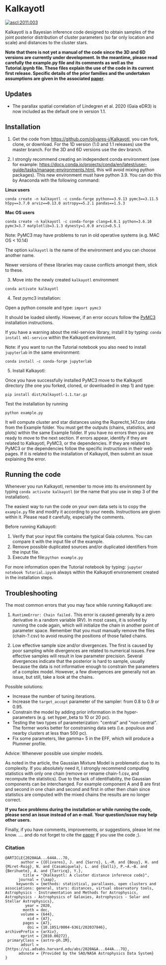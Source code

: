 # Kalkayotl
<a href="https://ascl.net/2011.003"><img src="https://img.shields.io/badge/ascl-2011.003-blue.svg?colorB=262255" alt="ascl:2011.003" /></a>

Kalkayotl is a Bayesian inference code designed to obtain samples of the joint posterior distribution of cluster parameters (so far only location and scale) and distances to the cluster stars.

**Note that there is not yet a manual of the code since the 3D and 6D versions are currently under development. In the meantime, please read carefully the example.py file and its comments as well as the Tutorial.ipynb file. These files explain the use of the code in its current first release. Specific details of the prior families and the undertaken assumptions are given in the associated [paper](
https://www.aanda.org/articles/aa/pdf/2020/12/aa37846-20.pdf).**

## Updates

- The parallax spatial correlation of Lindegren et al. 2020 (Gaia eDR3) is now included as the default one in version 1.1.



## Installation

1. Get the code from https://github.com/olivares-j/Kalkayotl, you can fork, clone, or download. For the 1D version (1.0 and 1.1 releases) use the master branch. For the 3D and 6D versions use the dev branch.


2. I strongly recommend creating an independent conda environment (see for example: https://docs.conda.io/projects/conda/en/latest/user-guide/tasks/manage-environments.html, this will avoid mixing python packages). This new environment must have python 3.9.
You can do this by Anaconda with the following command:

**Linux users**
```
conda create -n kalkayotl -c conda-forge python==3.9.13 pymc3==3.11.5 h5py==3.7.0 arviz==0.13.0 astropy==5.2.1 pandas==1.5.3
```
**Mac OS users**
```
conda create -n kalkayotl -c conda-forge clang=4.0.1 python=3.6.10 pymc3=3.7 matplotlib=3.1.3 dynesty=1.0.0 arviz=0.5.1
```
Note: PyMC3 may have problems to run in old operative systems (e.g. MAC OS < 10.14)

The option `kalkayotl` is the name of the environment and you can choose another name.

Newer versions of these libraries may cause conflicts amongst them, stick to these.

3. Move into the newly created `kalkayotl` environment

```conda activate kalkayotl```


4. Test pymc3 installation:

Open a python console and type:
```import pymc3```

It should be loaded silently. However, if an error occurs follow the [PyMC3](https://docs.pymc.io/) installation instructions.

If you have a warning about the mkl-service library, install it by typing:
`conda install mkl-service`
within the Kalkayotl environment.

Note: if you want to run the Tutorial notebook you also need to install `jupyterlab` in the same environment:
```
conda install -c conda-forge jupyterlab
```

5. Install Kalkayotl:

Once you have successfully installed PyMC3 move to the Kalkayotl directory (the one you forked, cloned, or downloaded in step 1) and type:

```
pip install dist/Kalkayotl-1.1.tar.gz
```

Test the installation by running

```
python example.py
```

It will compute cluster and star distances using the Ruprecht_147.csv data from the Example folder. You must get the outputs (chains, statistics, and plots) within the same Example folder. If you have no errors then you are ready to move to the next section. If errors appear, identify if they are related to Kalkayotl, PyMC3, or the dependencies. If they are related to PyMC3 or the dependencies follow the specific instructions in their web pages. If it is related to the installation of Kalkayotl, then submit an issue explaining the error. 



## Running the code

Whenever you run Kalkayotl, remember to move into its environment by typing ``conda activate kalkayotl`` (or the name that you use in step 3 of the installation).

The easiest way to run the code on your own data sets is to copy the ``example.py`` file and modify it according to your needs. Instructions are given within it. Please read it carefully, especially the comments.

Before running Kalkayotl:

1. Verify that your input file contains the typical Gaia columns. You can compare it with the input file of the example. 
2. Remove possible duplicated sources and/or duplicated identifiers from the input file.
3. Execute the file:```python example.py```

For more information open the Tutorial notebook by typing:
`jupyter notebook Tutorial.ipynb`
always within the Kalkayotl environement created in the installation steps.

## Troubleshooting

The most common errors that you may face while running Kalkayotl are:

1. ``RuntimeError: Chain failed.``
 This error is caused generally by a zero derivative in a random variable (RV). In most cases, it is solved by running the code again, which will initialize the chain in another point of parameter space. Remember that you must manually remove the files (chain-?.csv) to avoid reusing the positions of those failed chains.

2. Low effective sample size and/or divergences.
 The first is caused by poor sampling while divergences are related to numerical issues. Few effective samples will result in low parameter precision. Several divergences indicate that the posterior is hard to sample, usually because the data is not informative enough to constrain the parameters of a complex model. However, a few divergences are generally not an issue, but still, take a look at the chains.

 Possible solutions:
 * Increase the number of tuning iterations. 
 * Increase the ``target_accept`` parameter of the sampler: from 0.8 to 0.9 or 0.95. 
 * Constrain the model by adding prior information in the hyper-parameters (e.g. set hyper_beta to 10 or 20 pc).
 * Testing the two types of parameterization: "central" and "non-central". The former works better for constraining data sets (i.e. populous and nearby clusters at less than 500 pc).
 * Fix some parameters, like gamma= 5 in the EFF, which will produce a Plummer profile.

 Advice: Whenever possible use simpler models.

 As noted in the article, the Gaussian Mixture Model is problematic due to its complexity. If you absolutely need it, I strongly recommend computing statistics with only one chain (remove or rename chain-1.csv, and recompute the statistics). Due to the lack of identifiability, the Gaussian components can be interchanged. For example component A and B are first and second in one chain and second and first in other then chain since statistics are computed with the mixed chains the results are no longer correct.
 
**If you face problems during the installation or while running the code, please send an issue instead of an e-mail. Your question/issue may help other users.**

Finally, if you have comments, improvements, or suggestions, please let me know. .... and do not forget to cite the [paper](
http://arxiv.org/abs/2010.00272) if you use the code ;).

### Citation
```
@ARTICLE{2020A&A...644A...7O,
       author = {{Olivares}, J. and {Sarro}, L.~M. and {Bouy}, H. and {Miret-Roig}, N. and {Casamiquela}, L. and {Galli}, P.~A.~B. and {Berihuete}, A. and {Tarricq}, Y.},
        title = "{Kalkayotl: A cluster distance inference code}",
      journal = {\aap},
     keywords = {methods: statistical, parallaxes, open clusters and associations: general, stars: distances, virtual observatory tools, Astrophysics - Instrumentation and Methods for Astrophysics, Astrophysics - Astrophysics of Galaxies, Astrophysics - Solar and Stellar Astrophysics},
         year = 2020,
        month = dec,
       volume = {644},
          eid = {A7},
        pages = {A7},
          doi = {10.1051/0004-6361/202037846},
archivePrefix = {arXiv},
       eprint = {2010.00272},
 primaryClass = {astro-ph.IM},
       adsurl = {https://ui.adsabs.harvard.edu/abs/2020A&A...644A...7O},
      adsnote = {Provided by the SAO/NASA Astrophysics Data System}
}
```
